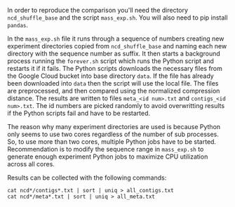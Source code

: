 In order to reproduce the comparison you'll need the directory `ncd_shuffle_base` and the script `mass_exp.sh`.  You will also need to pip install `pandas`.

In the `mass_exp.sh` file it runs through a sequence of numbers creating new experiment directories copied from `ncd_shuffle_base` and naming each new directory with the sequence number as suffix.  It then starts a background process running the `forever.sh` script which runs the Python script and restarts it if it fails.  The Python scripts downloads the necessary files from the Google Cloud bucket into base directory `data`.  If the file has already been downloaded into `data` then the script will use the local file.  The files are preprocessed, and then compared using the normalized compression distance.  The results are written to files `meta_<id num>.txt` and `contigs_<id num>.txt`.  The id numbers are picked randomly to avoid overwritting results if the Python scripts fail and have to be restarted.

The reason why many experiment directories are used is because Python only seems to use two cores regardless of the number of sub processes.  So, to use more than two cores, multiple Python jobs have to be started.  Recommendation is to modify the sequence range in `mass_exp.sh` to generate enough experiment Python jobs to maximize CPU utilization across all cores.

Results can be collected with the following commands:
```
cat ncd*/contigs*.txt | sort | uniq > all_contigs.txt
cat ncd*/meta*.txt | sort | uniq > all_meta.txt
```
